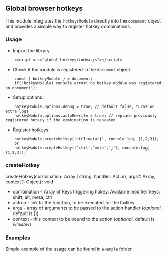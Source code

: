 ## Global browser hotkeys

This module integrates the `hotkeysModule` directly into the `document` object and provides a simple way to register hotkey combinations.

### Usage
* Import the library

```
    <script src="global-hotkeys/index.js"></script>
```

* Check if the module is registered in the `document` object.

```
    const { hotkeyModule } = document;
    if(!hotkeyModule) console.error('no hotkey module was registered on document');
```

* Setup options:

```
    hotkeyModule.options.debug = true; // default false, turns on extra logs
    hotkeyModule.options.autoRewrite = true; // replace previously registered hotkey if the combination is repeated
```

* Register hotkeys:

```
    hotkeyModule.createHotkey('ctrl+meta+j', console.log, [1,2,3]);
    or
    hotkeyModule.createHotkey(['ctrl','meta','j'], console.log, [1,2,3]);
```

### createHotkey

createHotkey(combination: Array<string> | string, handler: Action, args?: Array<any>, context?: Object): void
* combination - Array of keys triggering hokey. Available modifier keys: shift, alt, meta, ctrl
* action - link to the function, to be executed for the hotkey
* args - array of arguments to be passed to the action handler (*optional*, default is [])
* context - this context to be bound to the action (*optional*, default is *window*)

### Examples

Simple example of the usage can be found in `example` folder